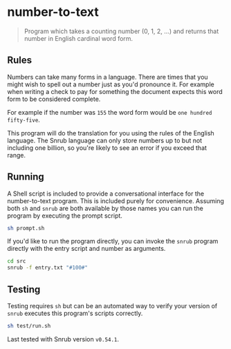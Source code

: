# number-to-text
> Program which takes a counting number (0, 1, 2, ...) and returns that number
in English cardinal word form.

## Rules
Numbers can take many forms in a language. There are times that you might wish
to spell out a number just as you'd pronounce it. For example when writing a
check to pay for something the document expects this word form to be considered
complete.

For example if the number was `155` the word form would be
`one hundred fifty-five`.

This program will do the translation for you using the rules of the English
language. The Snrub language can only store numbers up to but not including one
billion, so you're likely to see an error if you exceed that range.

## Running
A Shell script is included to provide a conversational interface for the
number-to-text program. This is included purely for convenience. Assuming both
`sh` and `snrub` are both available by those names you can run the program by
executing the prompt script.
```sh
sh prompt.sh
```

If you'd like to run the program directly, you can invoke the `snrub` program
directly with the entry script and number as arguments.
```sh
cd src
snrub -f entry.txt "#100#"
```

## Testing
Testing requires `sh` but can be an automated way to verify your version of
`snrub` executes this program's scripts correctly.
```sh
sh test/run.sh
```

Last tested with Snrub version `v0.54.1`.
